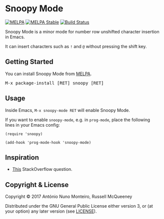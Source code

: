 # Snoopy Mode
[![MELPA](http://melpa.org/packages/snoopy-badge.svg)](http://melpa.org/#/snoopy)
[![MELPA Stable](http://melpa-stable.milkbox.net/packages/snoopy-badge.svg)](http://stable.melpa.org/#/snoopy)
[![Build Status](https://travis-ci.org/anmonteiro/snoopy-mode.svg?branch=master)](https://travis-ci.org/anmonteiro/snoopy-mode)

Snoopy Mode is a minor mode for number row unshifted character insertion in
Emacs.

It can insert characters such as `!` and `@` without pressing the shift key.

## Getting Started

You can install Snoopy Mode from [MELPA](http://melpa.org/).

<kbd>M-x package-install [RET] snoopy [RET]</kbd>

## Usage

Inside Emacs, `M-x snoopy-mode RET` will enable Snoopy Mode.

If you want to enable `snoopy-mode`, e.g. in `prog-mode`, place the following
lines in your Emacs config:

```emacs-lisp
(require 'snoopy)

(add-hook 'prog-mode-hook 'snoopy-mode)
```

## Inspiration

* [This](https://stackoverflow.com/questions/6277813/unshifted-symbols-in-emacs)
StackOverflow question.

## Copyright & License

Copyright © 2017 António Nuno Monteiro, Russell McQueeney

Distributed under the GNU General Public License either version 3, or (at
your option) any later version (see [LICENSE](./LICENSE)).

